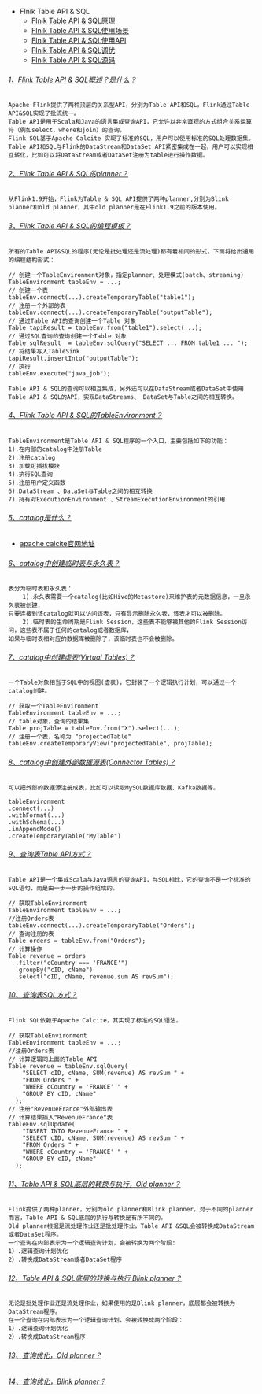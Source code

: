 

* Flnik Table API & SQL
  - [Flnik Table API & SQL原理]()
  - [Flnik Table API & SQL使用场景]()
  - [Flnik Table API & SQL使用API]()
  - [Flnik Table API & SQL调优]()
  - [Flnik Table API & SQL源码]()


###### [1、Flink Table API & SQL概述？是什么？]()
    Apache Flink提供了两种顶层的关系型API，分别为Table API和SQL，Flink通过Table API&SQL实现了批流统一。
    Table API是用于Scala和Java的语言集成查询API，它允许以非常直观的方式组合关系运算符（例如select，where和join）的查询。
    Flink SQL基于Apache Calcite 实现了标准的SQL，用户可以使用标准的SQL处理数据集。
    Table API和SQL与Flink的DataStream和DataSet API紧密集成在一起，用户可以实现相互转化，比如可以将DataStream或者DataSet注册为table进行操作数据。

###### [2、Flink Table API & SQL的planner？]()
    从Flink1.9开始，Flink为Table & SQL API提供了两种planner,分别为Blink planner和old planner，其中old planner是在Flink1.9之前的版本使用。

###### [3、Flink Table API & SQL的编程模板？]()
    所有的Table API&SQL的程序(无论是批处理还是流处理)都有着相同的形式，下面将给出通用的编程结构形式：
    
    // 创建一个TableEnvironment对象，指定planner、处理模式(batch、streaming)
    TableEnvironment tableEnv = ...; 
    // 创建一个表
    tableEnv.connect(...).createTemporaryTable("table1");
    // 注册一个外部的表
    tableEnv.connect(...).createTemporaryTable("outputTable");
    // 通过Table API的查询创建一个Table 对象
    Table tapiResult = tableEnv.from("table1").select(...);
    // 通过SQL查询的查询创建一个Table 对象
    Table sqlResult  = tableEnv.sqlQuery("SELECT ... FROM table1 ... ");
    // 将结果写入TableSink
    tapiResult.insertInto("outputTable");
    // 执行
    tableEnv.execute("java_job");
    
    Table API & SQL的查询可以相互集成，另外还可以在DataStream或者DataSet中使用Table API & SQL的API，实现DataStreams、 DataSet与Table之间的相互转换。

###### [4、Flink Table API & SQL的TableEnvironment？]()
    TableEnvironment是Table API & SQL程序的一个入口，主要包括如下的功能：
    1).在内部的catalog中注册Table
    2).注册catalog
    3).加载可插拔模块
    4).执行SQL查询
    5).注册用户定义函数
    6).DataStream 、DataSet与Table之间的相互转换
    7).持有对ExecutionEnvironment 、StreamExecutionEnvironment的引用

###### [5、catalog是什么？]()
    
* [apache calcite官网地址](https://calcite.apache.org)


###### [6、catalog中创建临时表与永久表？]()
    表分为临时表和永久表：
        1).永久表需要一个catalog(比如Hive的Metastore)来维护表的元数据信息，一旦永久表被创建，
    只要连接到该catalog就可以访问该表，只有显示删除永久表，该表才可以被删除。
        2).临时表的生命周期是Flink Session，这些表不能够被其他的Flink Session访问，这些表不属于任何的catalog或者数据库，
    如果与临时表相对应的数据库被删除了，该临时表也不会被删除。


###### [7、catalog中创建虚表(Virtual Tables)？]()
    一个Table对象相当于SQL中的视图(虚表)，它封装了一个逻辑执行计划，可以通过一个catalog创建。
    
    // 获取一个TableEnvironment
    TableEnvironment tableEnv = ...; 
    // table对象，查询的结果集
    Table projTable = tableEnv.from("X").select(...);
    // 注册一个表，名称为 "projectedTable"
    tableEnv.createTemporaryView("projectedTable", projTable);

###### [8、catalog中创建外部数据源表(Connector Tables)？]()
    可以把外部的数据源注册成表，比如可以读取MySQL数据库数据、Kafka数据等。
    
    tableEnvironment
    .connect(...)
    .withFormat(...)
    .withSchema(...)
    .inAppendMode()
    .createTemporaryTable("MyTable")

###### [9、查询表Table API方式？]()
    Table API是一个集成Scala与Java语言的查询API，与SQL相比，它的查询不是一个标准的SQL语句，而是由一步一步的操作组成的。
    
    // 获取TableEnvironment
    TableEnvironment tableEnv = ...;
    //注册Orders表
    tableEnv.connect(...).createTemporaryTable("Orders");
    // 查询注册的表
    Table orders = tableEnv.from("Orders");
    // 计算操作
    Table revenue = orders
      .filter("cCountry === 'FRANCE'")
      .groupBy("cID, cName")
      .select("cID, cName, revenue.sum AS revSum");

###### [10、查询表SQL方式？]()
    Flink SQL依赖于Apache Calcite，其实现了标准的SQL语法。
    
    // 获取TableEnvironment
    TableEnvironment tableEnv = ...;
    //注册Orders表
    // 计算逻辑同上面的Table API
    Table revenue = tableEnv.sqlQuery(
        "SELECT cID, cName, SUM(revenue) AS revSum " +
        "FROM Orders " +
        "WHERE cCountry = 'FRANCE' " +
        "GROUP BY cID, cName"
      );
    // 注册"RevenueFrance"外部输出表
    // 计算结果插入"RevenueFrance"表
    tableEnv.sqlUpdate(
        "INSERT INTO RevenueFrance " +
        "SELECT cID, cName, SUM(revenue) AS revSum " +
        "FROM Orders " +
        "WHERE cCountry = 'FRANCE' " +
        "GROUP BY cID, cName"
      );

###### [11、Table API & SQL底层的转换与执行，Old planner？]()
    Flink提供了两种planner，分别为old planner和Blink planner，对于不同的planner而言，Table API & SQL底层的执行与转换是有所不同的。
    Old planner根据是流处理作业还是批处理作业，Table API &SQL会被转换成DataStream或者DataSet程序。
    一个查询在内部表示为一个逻辑查询计划，会被转换为两个阶段:
    1）.逻辑查询计划优化
    2）.转换成DataStream或者DataSet程序

###### [12、Table API & SQL底层的转换与执行 Blink planner？]()
    无论是批处理作业还是流处理作业，如果使用的是Blink planner，底层都会被转换为DataStream程序。
    在一个查询在内部表示为一个逻辑查询计划，会被转换成两个阶段：
    1）.逻辑查询计划优化
    2）.转换成DataStream程序


###### [13、查询优化，Old planner？]()



###### [14、查询优化，Blink planner？]()



